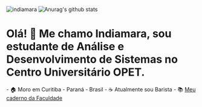 ![indiamara](https://user-images.githubusercontent.com/57465331/120900948-28b93400-c60e-11eb-8964-fde257d81f5e.png)
![Anurag's github stats](https://github-readme-stats.vercel.app/api?username=indiamaraenes&show_icons=true&theme=gruvbox)

<h1>Olá! 👋 Me chamo Indiamara, sou estudante de Análise e Desenvolvimento de Sistemas no Centro Universitário OPET.</h1>
- 🏠 Moro em Curitiba - Paraná - Brasil
- ☕ Atualmente sou Barista
- 📚 <a href="https://www.notion.so/indiamara/An-lise-e-Desenvolvimento-de-Sistemas-bd6e80e0fb3c415ca165ee4cc0117e2a"> Meu caderno da Faculdade</a>






